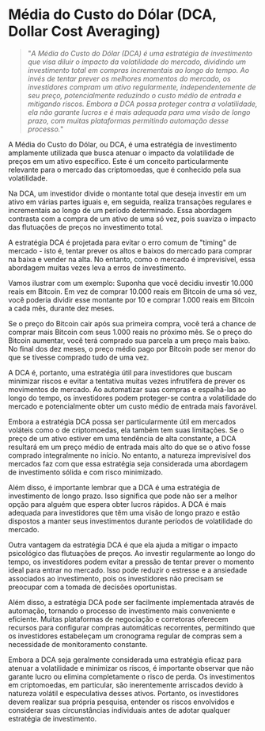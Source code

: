 # Média do Custo do Dólar (DCA, Dollar Cost Averaging)

>"*A Média do Custo do Dólar (DCA) é uma estratégia de investimento que visa diluir o impacto da volatilidade do mercado, dividindo um investimento total em compras incrementais ao longo do tempo. Ao invés de tentar prever os melhores momentos do mercado, os investidores compram um ativo regularmente, independentemente de seu preço, potencialmente reduzindo o custo médio de entrada e mitigando riscos. Embora a DCA possa proteger contra a volatilidade, ela não garante lucros e é mais adequada para uma visão de longo prazo, com muitas plataformas permitindo automação desse processo.*"

A Média do Custo do Dólar, ou DCA, é uma estratégia de investimento amplamente utilizada que busca atenuar o impacto da volatilidade de preços em um ativo específico. Este é um conceito particularmente relevante para o mercado das criptomoedas, que é conhecido pela sua volatilidade.

Na DCA, um investidor divide o montante total que deseja investir em um ativo em várias partes iguais e, em seguida, realiza transações regulares e incrementais ao longo de um período determinado. Essa abordagem contrasta com a compra de um ativo de uma só vez, pois suaviza o impacto das flutuações de preços no investimento total.

A estratégia DCA é projetada para evitar o erro comum de "timing" de mercado - isto é, tentar prever os altos e baixos do mercado para comprar na baixa e vender na alta. No entanto, como o mercado é imprevisível, essa abordagem muitas vezes leva a erros de investimento.

Vamos ilustrar com um exemplo: Suponha que você decidiu investir 10.000 reais em Bitcoin. Em vez de comprar 10.000 reais em Bitcoin de uma só vez, você poderia dividir esse montante por 10 e comprar 1.000 reais em Bitcoin a cada mês, durante dez meses.

Se o preço do Bitcoin cair após sua primeira compra, você terá a chance de comprar mais Bitcoin com seus 1.000 reais no próximo mês. Se o preço do Bitcoin aumentar, você terá comprado sua parcela a um preço mais baixo. No final dos dez meses, o preço médio pago por Bitcoin pode ser menor do que se tivesse comprado tudo de uma vez.

A DCA é, portanto, uma estratégia útil para investidores que buscam minimizar riscos e evitar a tentativa muitas vezes infrutífera de prever os movimentos de mercado. Ao automatizar suas compras e espalhá-las ao longo do tempo, os investidores podem proteger-se contra a volatilidade do mercado e potencialmente obter um custo médio de entrada mais favorável.

Embora a estratégia DCA possa ser particularmente útil em mercados voláteis como o de criptomoedas, ela também tem suas limitações. Se o preço de um ativo estiver em uma tendência de alta constante, a DCA resultará em um preço médio de entrada mais alto do que se o ativo fosse comprado integralmente no início. No entanto, a natureza imprevisível dos mercados faz com que essa estratégia seja considerada uma abordagem de investimento sólida e com risco minimizado.

Além disso, é importante lembrar que a DCA é uma estratégia de investimento de longo prazo. Isso significa que pode não ser a melhor opção para alguém que espera obter lucros rápidos. A DCA é mais adequada para investidores que têm uma visão de longo prazo e estão dispostos a manter seus investimentos durante períodos de volatilidade do mercado.

Outra vantagem da estratégia DCA é que ela ajuda a mitigar o impacto psicológico das flutuações de preços. Ao investir regularmente ao longo do tempo, os investidores podem evitar a pressão de tentar prever o momento ideal para entrar no mercado. Isso pode reduzir o estresse e a ansiedade associados ao investimento, pois os investidores não precisam se preocupar com a tomada de decisões oportunistas.

Além disso, a estratégia DCA pode ser facilmente implementada através de automação, tornando o processo de investimento mais conveniente e eficiente. Muitas plataformas de negociação e corretoras oferecem recursos para configurar compras automáticas recorrentes, permitindo que os investidores estabeleçam um cronograma regular de compras sem a necessidade de monitoramento constante.

Embora a DCA seja geralmente considerada uma estratégia eficaz para atenuar a volatilidade e minimizar os riscos, é importante observar que não garante lucro ou elimina completamente o risco de perda. Os investimentos em criptomoedas, em particular, são inerentemente arriscados devido à natureza volátil e especulativa desses ativos. Portanto, os investidores devem realizar sua própria pesquisa, entender os riscos envolvidos e considerar suas circunstâncias individuais antes de adotar qualquer estratégia de investimento.
